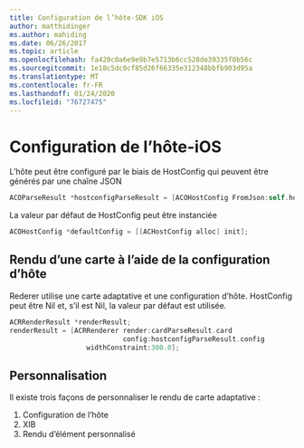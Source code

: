 ```yaml
---
title: Configuration de l’hôte-SDK iOS
author: matthidinger
ms.author: mahiding
ms.date: 06/26/2017
ms.topic: article
ms.openlocfilehash: fa420c0a6e9e9b7e5713b6cc528de39335f0b56c
ms.sourcegitcommit: 1e18c5dc0cf85d26f66335e312348bbfb903d95a
ms.translationtype: MT
ms.contentlocale: fr-FR
ms.lasthandoff: 01/24/2020
ms.locfileid: "76727475"
---
```

# <a name="host-config---ios"></a>Configuration de l’hôte-iOS

L’hôte peut être configuré par le biais de HostConfig qui peuvent être générés par une chaîne JSON

```objective-c
ACOParseResult *hostconfigParseResult = [ACOHostConfig FromJson:self.hostconfig];
```

La valeur par défaut de HostConfig peut être instanciée

```objective-c
ACOHostConfig *defaultConfig = [[ACHostConfig alloc] init];
```

## <a name="render-a-card-using-host-config"></a>Rendu d’une carte à l’aide de la configuration d’hôte

Rederer utilise une carte adaptative et une configuration d’hôte. HostConfig peut être Nil et, s’il est Nil, la valeur par défaut est utilisée.

```objective-c
ACRRenderResult *renderResult;
renderResult = [ACRRenderer render:cardParseResult.card
                            config:hostconfigParseResult.config
                   widthConstraint:300.0];
```

## <a name="customization"></a>Personnalisation

Il existe trois façons de personnaliser le rendu de carte adaptative :

1. Configuration de l’hôte
2. XIB
3. Rendu d’élément personnalisé
